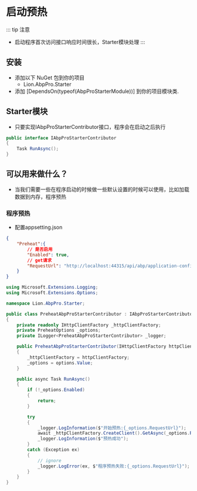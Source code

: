 # 启动预热

::: tip 注意
- 启动程序首次访问接口响应时间很长，Starter模块处理
:::

## 安装

- 添加以下 NuGet 包到你的项目
  - Lion.AbpPro.Starter
- 添加 [DependsOn(typeof(AbpProStarterModule))] 到你的项目模块类.


## Starter模块
- 只要实现IAbpProStarterContributor接口，程序会在启动之后执行
```csharp
public interface IAbpProStarterContributor
{
    Task RunAsync();
}
```

## 可以用来做什么？
- 当我们需要一些在程序启动的时候做一些默认设置的时候可以使用，比如加载数据到内存，程序预热

### 程序预热
- 配置appsetting.json
```json
{
    "Preheat":{
        // 是否启用
        "Enabled": true,
        // get请求 
        "RequestUrl": "http://localhost:44315/api/abp/application-configuration?IncludeLocalizationResources=false" 
    }
}
```

```csharp
using Microsoft.Extensions.Logging;
using Microsoft.Extensions.Options;

namespace Lion.AbpPro.Starter;

public class PreheatAbpProStarterContributor : IAbpProStarterContributor, ITransientDependency
{
    private readonly IHttpClientFactory _httpClientFactory;
    private PreheatOptions _options;
    private ILogger<PreheatAbpProStarterContributor> _logger;

    public PreheatAbpProStarterContributor(IHttpClientFactory httpClientFactory, IOptions<PreheatOptions> options)
    {
        _httpClientFactory = httpClientFactory;
        _options = options.Value;
    }

    public async Task RunAsync()
    {
        if (!_options.Enabled)
        {
            return;
        }

        try
        {
            _logger.LogInformation($"开始预热:{_options.RequestUrl}");
            await _httpClientFactory.CreateClient().GetAsync(_options.RequestUrl);
            _logger.LogInformation($"预热成功");
        }
        catch (Exception ex)
        {
            // ignore
            _logger.LogError(ex, $"程序预热失败:{_options.RequestUrl}");
        }
    }
}
```